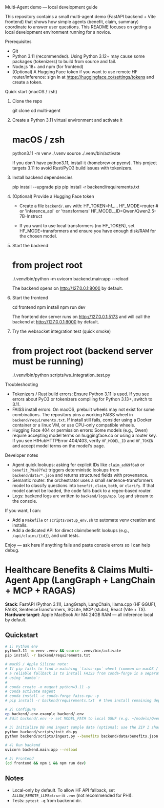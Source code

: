Multi-Agent demo — local development guide

This repository contains a small multi-agent demo (FastAPI backend + Vite frontend) that shows how simple agents (benefit, claim, summary) coordinate to answer user questions. This README focuses on getting a local development environment running for a novice.

Prerequisites
- Git
- Python 3.11 (recommended). Using Python 3.12+ may cause some packages (tokenizers) to build from source and fail.
- Node.js 18+ and npm (for frontend)
- (Optional) A Hugging Face token if you want to use remote HF router/inference: sign in at https://huggingface.co/settings/tokens and create a token.

Quick start (macOS / zsh)
1. Clone the repo

   git clone <your-repo-url>
   cd multi-agent

2. Create a Python 3.11 virtual environment and activate it

   # macOS / zsh
   python3.11 -m venv ./.venv
   source ./.venv/bin/activate

   If you don't have python3.11, install it (homebrew or pyenv). This project targets 3.11 to avoid Rust/PyO3 build issues with tokenizers.

3. Install backend dependencies

   pip install --upgrade pip
   pip install -r backend/requirements.txt

4. (Optional) Provide a Hugging Face token

   - Create a file `backend/.env` with:
       HF_TOKEN=hf_...
       HF_MODE=router         # or 'inference_api' or 'transformers'
       HF_MODEL_ID=Qwen/Qwen2.5-7B-Instruct

   - If you want to use local transformers (no HF_TOKEN), set HF_MODE=transformers and ensure you have enough disk/RAM for the chosen model.

5. Start the backend

   # from project root
   ./.venv/bin/python -m uvicorn backend.main:app --reload

   The backend opens on http://127.0.0.1:8000 by default.

6. Start the frontend

   cd frontend
   npm install
   npm run dev

   The frontend dev server runs on http://127.0.0.1:5173 and will call the backend at http://127.0.0.1:8000 by default.

7. Try the websocket integration test (quick smoke)

   # from project root (backend server must be running)
   ./.venv/bin/python scripts/ws_integration_test.py

Troubleshooting
- Tokenizers / Rust build errors: Ensure Python 3.11 is used. If you see errors about PyO3 or tokenizers compiling for Python 3.13+, switch to 3.11.
- FAISS install errors: On macOS, prebuilt wheels may not exist for some combinations. The repository pins a working FAISS wheel in `backend/requirements.txt`. If install still fails, consider using a Docker container or a linux VM, or use CPU-only compatible wheels.
- Hugging Face 404 or permission errors: Some models (e.g., Qwen) require accepting model terms on huggingface.co or using a router key. If you see HfHubHTTPError 404/403, verify `HF_MODEL_ID` and `HF_TOKEN` and accept model terms on the model's page.

Developer notes
- Agent quick lookups: asking for explicit IDs like `claim_ad69f6a9` or `benefit_79a87fe2` triggers deterministic lookups from `backend/data/*.json` and returns structured fields with provenance.
- Semantic router: the orchestrator uses a small sentence-transformers model to classify questions into `benefit`, `claim`, `both`, or `clarify`. If that model cannot be loaded, the code falls back to a regex-based router.
- Logs: backend logs are written to `backend/logs/app.log` and stream to the console.

If you want, I can:
- Add a `Makefile` or `scripts/setup_env.sh` to automate venv creation and installs.
- Add a dedicated API for direct claim/benefit lookups (e.g., `/api/claims/{id}`), and unit tests.

Enjoy — ask here if anything fails and paste console errors so I can help debug.
# Healthcare Benefits & Claims Multi-Agent App (LangGraph + LangChain + MCP + RAGAS)

**Stack**: FastAPI (Python 3.11), LangGraph, LangChain, llama.cpp (HF GGUF), FAISS, SentenceTransformers, SQLite, MCP (stubs), React (Vite + TS).  
**Hardware target**: Apple MacBook Air M4 24GB RAM — all inference local by default.

## Quickstart
```bash
# 1) Python env
python3.11 -m venv .venv && source .venv/bin/activate
pip install -r backend/requirements.txt

# macOS / Apple Silicon note:
# If pip fails to find a matching `faiss-cpu` wheel (common on macOS / M1/M2/M4),
# a reliable fallback is to install FAISS from conda-forge in a separate env or
# using `mamba`:
#
# conda create -n magent python=3.11 -y
# conda activate magent
# conda install -c conda-forge faiss-cpu -y
# pip install -r backend/requirements.txt  # then install remaining deps

# 2) Configure
cp backend/.env.example backend/.env
# Edit backend/.env -> set MODEL_PATH to local GGUF (e.g. ~/models/Qwen2.5-7B-Instruct-Q4_K_M.gguf)

# 3) Initialize DB and ingest sample data (optional: use the ZIP I shared earlier)
python backend/scripts/init_db.py
python backend/scripts/ingest.py --benefits backend/data/benefits.json --claims backend/data/claims.json

# 4) Run backend
uvicorn backend.main:app --reload

# 5) Frontend
(cd frontend && npm i && npm run dev)
```

## Notes
- Local-only by default. To allow HF API fallback, set `ALLOW_REMOTE_LLMS=true` in `.env` (not recommended for PHI).
- Tests: `pytest -q` from backend dir.
